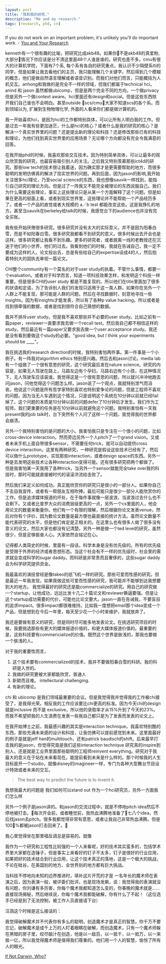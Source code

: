 ```yaml
---
layout: post
title: "我和我的研究."
description: "Me and my research."
tags: [research, phd, cn]
---
```


If you do not work on an important problem, it's unlikely you'll do important work.    - [You and Your Research](http://www.cs.virginia.edu/~robins/YouAndYourResearch.html)


kenneth有一个很有趣的比喻，把研究比成akb48。如果你不是akb48的真爱粉, 大部分情况下你应该是分不清这里面48个人谁是谁的。研究也差不多。cmu有很大的计算机学院，下面有7个系, 每个系有各自的研究重点。我认识不少隔壁系lti的同学，但是如果让我去看他们的主页，我只能理解几个关键字。然后得到几个模糊的概念，他们是做自然语言理解或者语音识别。而我们对他们而言，只能概括为人机交互。anhong和我做的是完全不一样的领域，但我们都属于technical hci。anind 和 jason 虽然都做ubicomp，但是是两个完全不同的方向，一个做privacy但是另外一个做context aware。hci里面还有design和social。但是这些东西除开我们自己谁也不会明白。甚至outside scs/cmu，大家不知道scs的各个系。而到领域以为, 扩展到生物物理化学, 外面的人看来你们都是做计算机的。

我一开始喜欢hci，是因为hci的工作都特别具体，可以让所有人明白我的工作。但是过去一年我有些更加迷茫，什么是hci的核心？或者什么是我的研究的核心？是解决一个真实世界里的问题？还是提出新的理论和科技？还是修改那些已有的科技和理论，为他们找到真实世界里的应用场景？无论哪个方向都没有完全令我满意的回答。

在我开始phd的时候，我喜欢那些交互技术。因为特别简单具体，可以让最多的观众欣赏我的研究，也最容易吸引别人的关注。之后我又特别羡慕那些ict4d的研究。那些low tech的技术很让我着迷，因为确实那才是更需要帮助的地方，而很多聪明的发明仿佛真的解决了现实世界的问题。再到后面，因为jason的影响,我开始关注很多hci理论，乃至social science的东西，我也想像sauvik一样找到，能指引自己研究的理论方向。但是过了一阵我又不能完全被理论的东西说服自己。我们为什么需要这些理论，事实上这些理论只是从某一个方面解释了这个问题。但是如果在更高的层面上看，或者到现实世界里，这些理论并不能帮助一个产品经历多了。或者一个产品的直觉或者大规模的 a／b test 都能改变这些。这是我挣扎的地方。甚至当sauvik在berkeley给talk的时候，我感觉台下的audience也并没有完全买账。

我有些开始厌倦很多研究。很多研究并没有太大的实际意义。并不是因为阳春白雪，而是不如阳春白雪。很多研究我都看不到研究的意义。很多时候出去开会也是这样。很多研究都让我看不到乐趣。更多的研究者，或者脱离一线的老教授还在沉迷于他们的小世界，他们的过去。我看到他们的时候，我就在告诫自己，我一定不要成为这样的人。论文投出去，总是有些给自己的expertise设成4的人，然后抱着特别大的固执去审视一篇论文。

CHI整个community有一个莫名的对于user study的执着。不管什么事情，都要一个evaluation。或者对于科学而言，知道一项科技效果怎样，和发明这个科技一样重要。但是很多CHI的user study 都是不能复现的。所以他们在title里面加了很多的状语和定语，为了告诉别人我们的发现只适用于这一类人群。如果你在另外一个人群上不能复现，那可能是人群的问题。然后在寻找数据时，刻意地寻找一些insights。因为有insights才能发表，所以有了各种p value hacking。所以或者是找到很牵强的数据，或者是找到很符合自己猜想的数据。

我并不排斥user study。但是我不喜欢那些并不必要的user study。比如之前有一篇paper，reviewer一直要求我去做一个recall test。然后我自己都不相信这样的study。然后最近有一篇paper又要求我去做一个user acceptance study。我还是没有看到要做这个study的必要。"good idea, but I think your experiments should be ____"。

我在挑选我的research direction的时候，我特别害怕两件事。第一件事是一个小例子。有一阵我对algorithm ethics 特别感兴趣。然后去和jason讨论。media lab 有一个组做了一个很有意思的研究，这个研究最后发在nature science。研究的内容是，如果无人驾驶在路上，马路左边有个孕妇，马路右边有个小孩，在这种情况下，无人驾驶车应该装谁。我觉得这是一个很有意思的问题，所以就兴冲冲地跑去问jason，问他觉得这个问题怎么样。jason说了一个观点，我就特别泄气而沮丧。他说这个问题是所有哲学家特别喜欢也特别爱争论的问题，但是工程师不喜欢的问题。因为当无人车遇到这个情况，只是说明这个系统在10分钟以前就已经fail掉了。这个问题的本质是10分钟以前的问题defer了10分钟后才发生。我们作为工程师，我们更重要的任务是在10分钟以前就避免这个问题。我特别害怕有一天我present我的job talk时，台下突然有个人问了这样一个问题。我觉得我的世界都会崩溃。

另外一个我特别害怕的是问题的大小。我害怕我只是专注在一个很小的问题，比如cross-device interaction。然而旁边另外一个人pitch了一个grand vision。又或者未来手机上面自带很多sensor，不需要任何trick，就可以自动提供cross device interaction。这里有两种研究，一种研究是假设这些技术已经有了，然后可以做什么prototype，实现那些interaction，或者design space的东西。另外一种是去发明这些技术让各种interaction变得可能。还有很多研究把两个都做了。但是我害怕某一天我用了各种trick，当另外一个sensor就能完全take over我的科技时，那时可能就直接被时代的滚滚洪流给击败了。


然后我们来定义如何成功。真正能欣赏你的研究只是很小的一部分人。如果你自己不去自我宣传，或者有一帮朋友互相吹捧。最后可能只是很少一部分人能欣赏你的工作。但是追求媒体报道的坏处，在于每件事就像一层波浪，当波浪过去什么也不会剩下。又或者比普罗大众的消费层级更高的一点，另外一个cs里面的人，他会用论文的数量来衡量你。他们有一个有限的理解，然后根据你论文发表venue，然后对你有个评价，因为数论文数量是最方便也最直接的统计方法。虽然论文数量不能代表研究的水平，但是他们肯定是正相关的。在这里么也有很多人做了很多没有意义的论文，然后大家也都没有记清楚。另外一种是做一个ted level的研究，虽然很少，但是足够振奋人心。大家依然会铭记在心。

记得都人类简史的时候，里面有一段话，科学本身是没有优先级的。所有的优先级是受限于外界的经济或者思想形态。当这个社会有不一样的优先级时，社会里的需求就会变成科学的sugar daddy。而科研是非常贵而且奢侈的，这些sugar daddy会为科学研究提供资金。

我最喜欢的演技曾经是像takeo的纸飞机一样的研究。那些可爱而性感的研究。但是最近一年我发现，如果我做这些可爱而性感的研究，我可能并不能够到达我想要到大的地方。
我觉得最好的研究还是能commercialize的研究。用自己的研究做一个startup，让他成功，远远比发十几二十篇论文和reviewer撕逼要强。但是让这个startup成功需要的代价，可能也比论文要大。jason一直在告诫我，不要盲目的追求impact。很多impact都很难维持。比如我一度想把email那个idea变成一个产品，但是想到在今后一年里，每天至少花一个小时来维护，我就放弃了。


我还是要做有意义的研究，但是同时尽可能多地发表论文。在挑选研究项目的时候，我要挑选那些有更大的媒体报道价值的，和更大媒体报道价值的。最重要的是，这些科技要有commericialize的价值。既然这个世界是肤浅的，那我也要做一个肤浅的人。

对于我的重要性而言，
1. 这个技术要有commercialized的技术，我并不要做阳春白雪的科研。我的科研是入世的。
2. 我做的研究要被大家都能欣赏，普通人
3. 新颖而且难。 intellectural challenging.
4. 有新的理论。


chi 和 ubicomp 是我们领域最重要的会议。但是我觉得我并觉得我的工作被chi接受了，是我得光荣。相反我的工作应该要比chi更高的标准。因为今天chi的design就是inclusive 而不是 exclusive，所以他的录取率才从15%升到了今天的23%。而我不希望把我的人生浪费在发表一些我自己都只是为了发表而发表的论文上。


在我开始博士之前，我最感兴趣的其实是interaction technique。我喜欢特别酷的东西，那些充满未来感的设计和科技，让我仿佛可以提前感觉到未来。这里面最好的例子是就是jeff han的multitouch，还有patrick baudisch的shift。后来最早打击我的是jason，你觉得究竟是我们这些interaction technique 研究真的inspire到别人，还是就是工业界里面那些聪明的工程师reinvent everything。研究对于我最大的意义在于站在未来看现在。能提前看到未来是什么样的。那个时候我的人生目标是开一个studio，就像disney的imagineer一样，专门为各种大型舞台节目设计特效或者未来的交互。


> The best way to predict the future is to invent it.



我想我最大的问题是 我们如何可以stand out 作为一个hci研究员，另外一方面我们怎么样


另外一个例子是jason讲的。和jason的交流过程中，就是不停地pitch idea然后不停地被打击。每次开会前，或者睡觉前，我热血沸腾地准备了七八个idea，然后找jason去pitch。很多我都觉得非常有意思，或者让我自己非常热血沸腾。但是100%都被jason打击回来了。

我心里觉得坐在那里唱反调总是容易的。就像

 
我作为一个研究和工程性比较强的一个人来看呢，好的技术其实蛮多的，包括学术界里大家都在造锤子，但是事实上来看好的钉子不太多，钉子是很好的行业应用，如果把好的技术结合到行业应用，让这个技术真正的落地，这是一个极大的挑战，不论在硅谷，在美国别的地方、全世界别的地方都有巨大挑战。


当科技不停地向未知的边界推进时，填补这片开荒的才是
一名年长的魔术师在表演之后，因为表演一般，被评委们批评。也是现场发飙，说：我觉得我的表演就没有问题，你刘谦有多厉害，你每个魔术我都知道怎么变的，你春晚的魔术就是......直接现场揭秘，然后继续说，你每个魔术我都能破解，你有什么了不起！（这位选手已经是到了无法控制，被工作人员直接请下台）

汪涵这个时候是这么接话的：

我觉得破解魔术并不代表你有多么的聪明，创造魔术才是真正的智慧。你千万不要忘记，破解魔术是成千上万的人盯着眼睛在破解，而创造魔术，只有一个魔术师躲在黑暗的房子里，绞尽脑汁在创造，他是以一敌百，以一抵千，以一抵万，以一来抵一亿，所以我觉得魔术师是值得我们尊重的。他们用一个人的智慧，愉悦了所有人的眼光。




[If Not Darwin, Who?](http://nautil.us/issue/43/Heroes/if-not-darwin-who)


<!-- 
<table class="tg">
  <tr>
    <th class="tg-baqh"></th>
    <th class="tg-baqh">Theory</th>
    <th class="tg-baqh">Technology</th>
    <th class="tg-baqh">Application</th>
  </tr>
  <tr>
    <td class="tg-baqh">A</td>
    <td class="tg-baqh">0.75</td>
  </tr>
  <tr>
    <td class="tg-baqh">B</td>
    <td class="tg-baqh">0.47</td>
  </tr>
  <tr>
    <td class="tg-baqh">C</td>
    <td class="tg-baqh">0.4 - 0.7</td>
  </tr>
  <tr>
    <td class="tg-baqh">C</td>
    <td class="tg-baqh">1.0 - 1.8</td>
  </tr>
  <tr>
    <td class="tg-baqh">S</td>
    <td class="tg-baqh">0.15 - 2.0</td>
  </tr>
  <tr>
    <td class="tg-baqh">W</td>
    <td class="tg-baqh">0.07 - 0.17</td>
  </tr>
</table> -->
